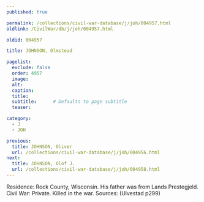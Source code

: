 ```yaml
---
published: true

permalink: /collections/civil-war-database/j/joh/004957.html
oldlink: /CivilWar/db/j/joh/004957.html

oldid: 004957

title: JOHNSON, Olmstead

pagelist:
  exclude: false
  order: 4957
  image: 
  alt:
  caption:
  title:
  subtitle:      # Defaults to page subtitle
  teaser:

category: 
  - J 
  - JOH

previous:
  title: JOHNSON, Oliver
  url: /collections/civil-war-database/j/joh/004956.html  
next:
  title: JOHNSON, Olof J.
  url: /collections/civil-war-database/j/joh/004958.html   
---
```

Residence: Rock County, Wisconsin. His father was from Lands Prestegjeld. Civil War: Private. Killed in the war. Sources: (Ulvestad p299)